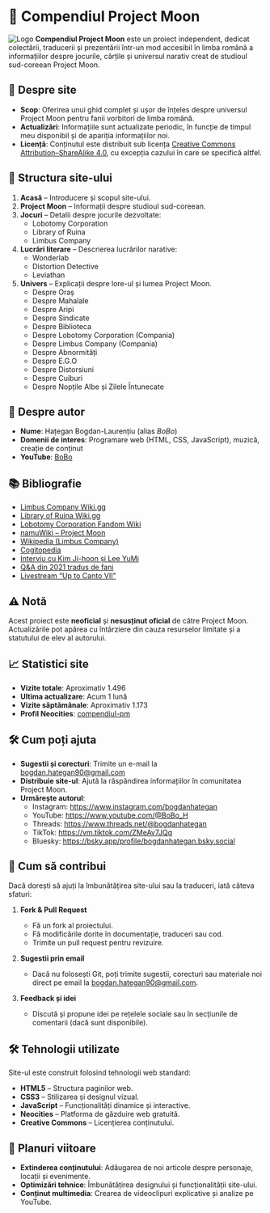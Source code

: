 # 🌙 Compendiul Project Moon
![Logo](Imagini/logos/Logopit_1735567043647.webp)
**Compendiul Project Moon** este un proiect independent, dedicat colectării, traducerii și prezentării într-un mod accesibil în limba română a informațiilor despre jocurile, cărțile și universul narativ creat de studioul sud-coreean Project Moon.


## 📌 Despre site

- **Scop**: Oferirea unui ghid complet și ușor de înțeles despre universul Project Moon pentru fanii vorbitori de limba română.
- **Actualizări**: Informațiile sunt actualizate periodic, în funcție de timpul meu disponibil și de apariția informațiilor noi.
- **Licență**: Conținutul este distribuit sub licența [Creative Commons Attribution–ShareAlike 4.0](https://creativecommons.org/licenses/by-sa/4.0/), cu excepția cazului în care se specifică altfel.


## 🧭 Structura site-ului

1. **Acasă** – Introducere și scopul site-ului.
2. **Project Moon** – Informații despre studioul sud-coreean.
3. **Jocuri** – Detalii despre jocurile dezvoltate:
   - Lobotomy Corporation
   - Library of Ruina
   - Limbus Company
4. **Lucrări literare** – Descrierea lucrărilor narative:
   - Wonderlab
   - Distortion Detective
   - Leviathan
5. **Univers** – Explicații despre lore-ul și lumea Project Moon.
   - Despre Oraș
   - Despre Mahalale
   - Despre Aripi
   - Despre Sindicate
   - Despre Biblioteca
   - Despre Lobotomy Corporation (Compania)
   - Despre Limbus Company (Compania)
   - Despre Abnormități
   - Despre E.G.O
   - Despre Distorsiuni
   - Despre Cuiburi
   - Despre Nopțile Albe și Zilele Întunecate

## 👤 Despre autor

- **Nume**: Hațegan Bogdan-Laurențiu (alias *BoBo*)
- **Domenii de interes**: Programare web (HTML, CSS, JavaScript), muzică, creație de conținut
- **YouTube**: [BoBo](https://www.youtube.com/@BoBo_H)

## 📚 Bibliografie

- [Limbus Company Wiki.gg](https://limbuscompany.wiki.gg)
- [Library of Ruina Wiki.gg](https://libraryofruina.wiki.gg)
- [Lobotomy Corporation Fandom Wiki](https://lobotomycorp.fandom.com)
- [namuWiki – Project Moon](https://en.namu.wiki)
- [Wikipedia (Limbus Company)](https://en.m.wikipedia.org/wiki/Limbus_Company)
- [Cogitopedia](https://projectmoon.miraheze.org)
- [Interviu cu Kim Ji-hoon și Lee YuMi](https://news.denfaminicogamer.jp)
- [Q&A din 2021 tradus de fani](https://steamcommunity.com)
- [Livestream “Up to Canto VII”](https://www.youtube.com)


## ⚠️ Notă

Acest proiect este **neoficial** și **nesusținut oficial** de către Project Moon. Actualizările pot apărea cu întârziere din cauza resurselor limitate și a statutului de elev al autorului.

## 📈 Statistici site

- **Vizite totale**: Aproximativ 1.496
- **Ultima actualizare**: Acum 1 lună
- **Vizite săptămânale**: Aproximativ 1.173
- **Profil Neocities**: [compendiul-pm](https://neocities.org/site/compendiul-pm/stats)


## 🛠️ Cum poți ajuta

- **Sugestii și corecturi**: Trimite un e-mail la bogdan.hategan90@gmail.com
- **Distribuie site-ul**: Ajută la răspândirea informațiilor în comunitatea Project Moon.
- **Urmărește autorul**:
  - Instagram: https://www.instagram.com/bogdanhategan
  - YouTube: https://www.youtube.com/@BoBo_H
  - Threads: https://www.threads.net/@bogdanhategan
  - TikTok: https://vm.tiktok.com/ZMeAv7JQq
  - Bluesky: https://bsky.app/profile/bogdanhategan.bsky.social

## 🤝 Cum să contribui

Dacă dorești să ajuți la îmbunătățirea site-ului sau la traduceri, iată câteva sfaturi:

1. **Fork & Pull Request**  
   - Fă un fork al proiectului.  
   - Fă modificările dorite în documentație, traduceri sau cod.  
   - Trimite un pull request pentru revizuire.

2. **Sugestii prin email**  
   - Dacă nu folosești Git, poți trimite sugestii, corecturi sau materiale noi direct pe email la bogdan.hategan90@gmail.com.

3. **Feedback și idei**  
   - Discută și propune idei pe rețelele sociale sau în secțiunile de comentarii (dacă sunt disponibile).


## 🛠️ Tehnologii utilizate

Site-ul este construit folosind tehnologii web standard:

- **HTML5** – Structura paginilor web.
- **CSS3** – Stilizarea și designul vizual.
- **JavaScript** – Funcționalități dinamice și interactive.
- **Neocities** – Platforma de găzduire web gratuită.
- **Creative Commons** – Licențierea conținutului.


## 🔮 Planuri viitoare

- **Extinderea conținutului**: Adăugarea de noi articole despre personaje, locații și evenimente.
- **Optimizări tehnice**: Îmbunătățirea designului și funcționalității site-ului.
- **Conținut multimedia**: Crearea de videoclipuri explicative și analize pe YouTube.
